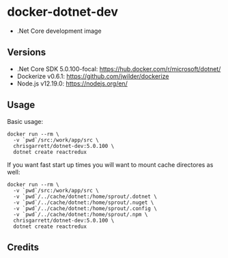 # docker-dotnet-dev

* .Net Core development image 

## Versions
- .Net Core SDK 5.0.100-focal: https://hub.docker.com/r/microsoft/dotnet/
- Dockerize v0.6.1: https://github.com/jwilder/dockerize
- Node.js v12.19.0: https://nodejs.org/en/

## Usage

Basic usage:
```
docker run --rm \
  -v `pwd`/src:/work/app/src \
  chrisgarrett/dotnet-dev:5.0.100 \
  dotnet create reactredux
```

If you want fast start up times you will want to mount cache directores as well:
```
docker run --rm \
  -v `pwd`/src:/work/app/src \
  -v `pwd`/../cache/dotnet:/home/sprout/.dotnet \
  -v `pwd`/../cache/dotnet:/home/sprout/.nuget \
  -v `pwd`/../cache/dotnet:/home/sprout/.config \
  -v `pwd`/../cache/dotnet:/home/sprout/.npm \
  chrisgarrett/dotnet-dev:5.0.100 \
  dotnet create reactredux
```

## Credits
